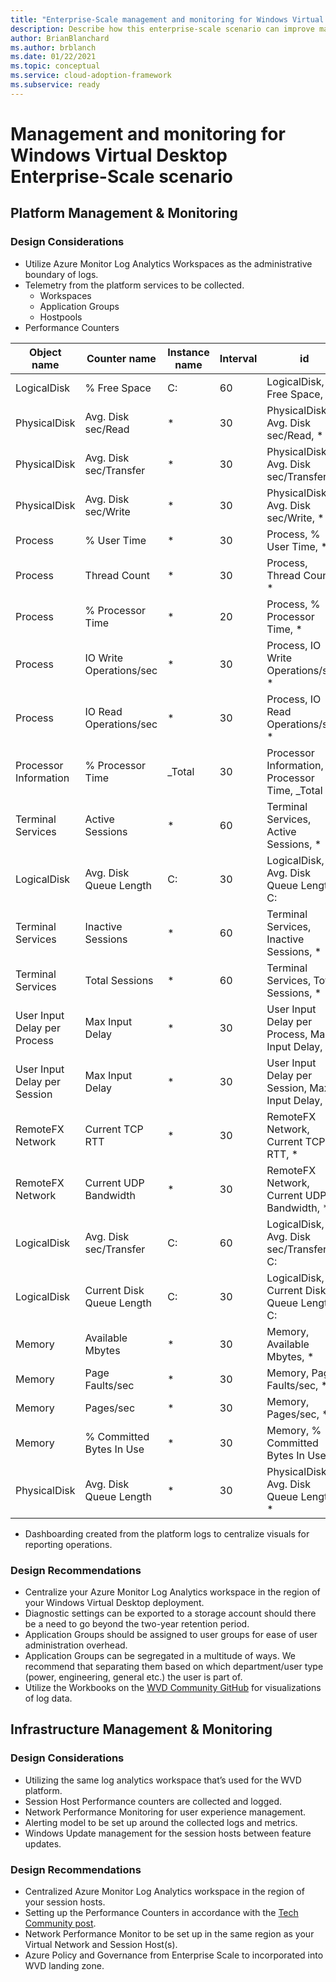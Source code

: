```yaml
---
title: "Enterprise-Scale management and monitoring for Windows Virtual Desktop"
description: Describe how this enterprise-scale scenario can improve management and monitoring of Windows Virtual Desktop
author: BrianBlanchard
ms.author: brblanch
ms.date: 01/22/2021
ms.topic: conceptual
ms.service: cloud-adoption-framework
ms.subservice: ready
---
```


# Management and monitoring for Windows Virtual Desktop Enterprise-Scale scenario

## Platform Management & Monitoring

### Design Considerations

-	Utilize Azure Monitor Log Analytics Workspaces as the administrative boundary of logs.
-	Telemetry from the platform services to be collected.
    - Workspaces
    - Application Groups
    - Hostpools
- Performance Counters

| Object name | Counter name | Instance name | Interval | id |
| --- | --- | --- | --- | --- |
| LogicalDisk |	% Free Space | C: |	60 | LogicalDisk, % Free Space, C: |
| PhysicalDisk | Avg. Disk sec/Read | * | 30 | PhysicalDisk, Avg. Disk sec/Read, * |
| PhysicalDisk | Avg. Disk sec/Transfer | * | 30 | PhysicalDisk, Avg. Disk sec/Transfer, * |
| PhysicalDisk | Avg. Disk sec/Write | * | 30 | PhysicalDisk, Avg. Disk sec/Write, * |
| Process | % User Time | * | 30 | Process, % User Time, * |
| Process | Thread Count | * | 30 | Process, Thread Count, * |
| Process | % Processor Time | * | 20 | Process, % Processor Time, * |
| Process | IO Write Operations/sec | * | 30 | Process, IO Write Operations/sec, * | 
| Process | IO Read Operations/sec | * | 30 | Process, IO Read Operations/sec, * | 
| Processor Information | % Processor Time | _Total | 30 | Processor Information, % Processor Time, _Total | 
| Terminal Services | Active Sessions | * | 60 | Terminal Services, Active Sessions, * | 
| LogicalDisk | Avg. Disk Queue Length | C: | 30 | LogicalDisk, Avg. Disk Queue Length, C: | 
| Terminal Services | Inactive Sessions | * | 60 | Terminal Services, Inactive Sessions, * |
| Terminal Services | Total Sessions | * | 60 | Terminal Services, Total Sessions, * |
| User Input Delay per Process | Max Input Delay | * | 30 | User Input Delay per Process, Max Input Delay, * |
| User Input Delay per Session | Max Input Delay | * | 30 | User Input Delay per Session, Max Input Delay, * |
| RemoteFX Network | Current TCP RTT | * | 30 | RemoteFX Network, Current TCP RTT, * |
| RemoteFX Network | Current UDP Bandwidth | * | 30 | RemoteFX Network, Current UDP Bandwidth, * |
| LogicalDisk | Avg. Disk sec/Transfer | C: | 60 | LogicalDisk, Avg. Disk sec/Transfer, C: |
| LogicalDisk | Current Disk Queue Length | C: | 30 | LogicalDisk, Current Disk Queue Length, C: |
| Memory | Available Mbytes | * | 30 | Memory, Available Mbytes, * |
| Memory | Page Faults/sec | * | 30 |Memory, Page Faults/sec, * |
| Memory | Pages/sec | * | 30 | Memory, Pages/sec, * | 
| Memory | % Committed Bytes In Use | * |30 | Memory, % Committed Bytes In Use, * |
| PhysicalDisk | Avg. Disk Queue Length | * | 30 | PhysicalDisk, Avg. Disk Queue Length, * | 

-	Dashboarding created from the platform logs to centralize visuals for reporting operations.

### Design Recommendations

-	Centralize your Azure Monitor Log Analytics workspace in the region of your Windows Virtual Desktop deployment.
-	Diagnostic settings can be exported to a storage account should there be a need to go beyond the two-year retention period.
-	Application Groups should be assigned to user groups for ease of user administration overhead.
-	Application Groups can be segregated in a multitude of ways. We recommend that separating them based on which department/user type (power, engineering, general etc.) the user is part of. 
-	Utilize the Workbooks on the [WVD Community GitHub](https://github.com/wvdcommunity) for visualizations of log data.

## Infrastructure Management & Monitoring

### Design Considerations

-	Utilizing the same log analytics workspace that’s used for the WVD platform.
-	Session Host Performance counters are collected and logged.
-	Network Performance Monitoring for user experience management.
-	Alerting model to be set up around the collected logs and metrics.
-	Windows Update management for the session hosts between feature updates.

### Design Recommendations

-	Centralized Azure Monitor Log Analytics workspace in the region of your session hosts.
-	Setting up the Performance Counters in accordance with the [Tech Community post](https://techcommunity.microsoft.com/t5/windows-it-pro-blog/proactively-monitor-arm-based-windows-virtual-desktop-with-azure/ba-p/1508735).
-	Network Performance Monitor to be set up in the same region as your Virtual Network and Session Host(s).
-	Azure Policy and Governance from Enterprise Scale to incorporated into WVD landing zone.
